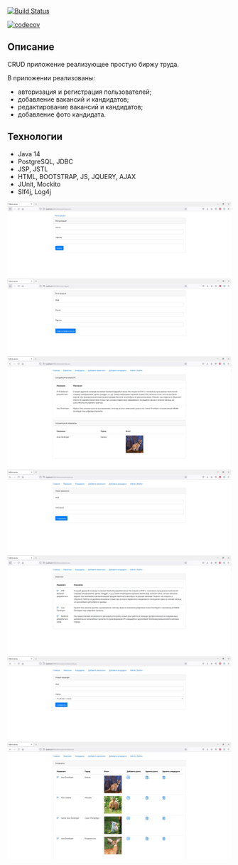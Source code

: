 [![Build Status](https://app.travis-ci.com/Xazeq/job4j_dreamjob.svg?branch=master)](https://app.travis-ci.com/Xazeq/job4j_dreamjob)

[![codecov](https://codecov.io/gh/Xazeq/job4j_dreamjob/branch/master/graph/badge.svg?token=KTY170AQ5V)](https://codecov.io/gh/Xazeq/job4j_dreamjob)

## Описание
CRUD приложение реализующее простую биржу труда.

В приложении реализованы:
* авторизация и регистрация пользователей;
* добавление вакансий и кандидатов;
* редактирование вакансий и кандидатов;
* добавление фото кандидата.

## Технологии
* Java 14
* PostgreSQL, JDBC
* JSP, JSTL
* HTML, BOOTSTRAP, JS, JQUERY, AJAX
* JUnit, Mockito
* Slf4j, Log4j

![ScreenShot](images/1.JPG)
![ScreenShot](images/2.JPG)
![ScreenShot](images/3.JPG)
![ScreenShot](images/4.JPG)
![ScreenShot](images/5.JPG)
![ScreenShot](images/6.JPG)
![ScreenShot](images/7.JPG)